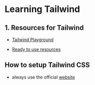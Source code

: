 # Learning Tailwind



## 1. Resources for Tailwind

- [Tailwind Playground](https://play.tailwindcss.com/)

- [Ready to use resources](https://tailblocks.cc/)


## How to setup Tailwind CSS

- always use the official [website](https://tailwindcss.com/docs/installation/using-vite) 
